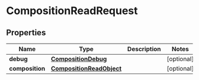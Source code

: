 

# CompositionReadRequest

## Properties

Name | Type | Description | Notes
------------ | ------------- | ------------- | -------------
**debug** | [**CompositionDebug**](CompositionDebug.md) |  |  [optional]
**composition** | [**CompositionReadObject**](CompositionReadObject.md) |  |  [optional]



